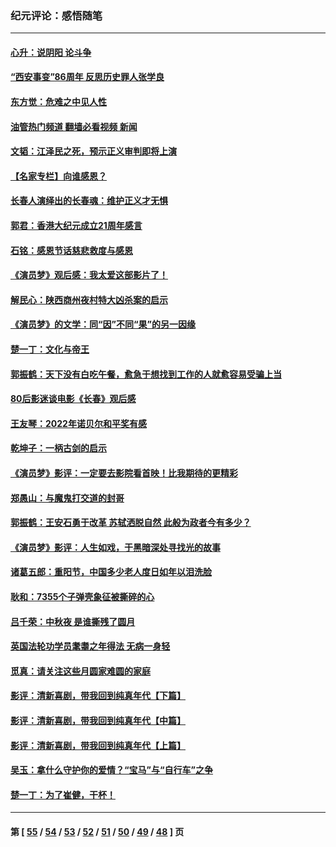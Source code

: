 ### 纪元评论：感悟随笔
---
#### [心升：说阴阳 论斗争](../../pages/nsc1035/n13885189.md?12250330) 
#### [“西安事变”86周年 反思历史罪人张学良](../../pages/nsc1035/n13882019.md?12250330) 
#### [东方觉：危难之中见人性](../../pages/nsc1035/n13881549.md?12250330) 
#### [油管热门频道 翻墙必看视频 新闻](ok?12250330)
#### [文韬：江泽民之死，预示正义审判即将上演](../../pages/nsc1035/n13877698.md?12250330) 
#### [【名家专栏】向谁感恩？](../../pages/nsc1035/n13873797.md?12250330) 
#### [长春人演绎出的长春魂：维护正义才无惧](../../pages/nsc1035/n13871764.md?12250330) 
#### [郭君：香港大纪元成立21周年感言](../../pages/nsc1035/n13871269.md?12250330) 
#### [石铭：感恩节话慈悲救度与感恩](../../pages/nsc1035/n13869863.md?12250330) 
#### [《演员梦》观后感：我太爱这部影片了！](../../pages/nsc1035/n13866783.md?12250330) 
#### [解民心：陕西商州夜村特大凶杀案的启示](../../pages/nsc1035/n13865339.md?12250330) 
#### [《演员梦》的文学：同“因”不同“果”的另一因缘](../../pages/nsc1035/n13863930.md?12250330) 
#### [楚一丁：文化与帝王](../../pages/nsc1035/n13863143.md?12250330) 
#### [郭振鹤：天下没有白吃午餐，愈急于想找到工作的人就愈容易受骗上当](../../pages/nsc1035/n13860772.md?12250330) 
#### [80后影迷谈电影《长春》观后感](../../pages/nsc1035/n13852708.md?12250330) 
#### [王友琴：2022年诺贝尔和平奖有感](../../pages/nsc1035/n13848079.md?12250330) 
#### [乾坤子：一柄古剑的启示](../../pages/nsc1035/n13841954.md?12250330) 
#### [《演员梦》影评：一定要去影院看首映！比我期待的更精彩](../../pages/nsc1035/n13840865.md?12250330) 
#### [郑愚山：与魔鬼打交道的封哥](../../pages/nsc1035/n13840314.md?12250330) 
#### [郭振鹤：王安石勇于改革 苏轼洒脱自然 此般为政者今有多少？](../../pages/nsc1035/n13836901.md?12250330) 
#### [《演员梦》影评：人生如戏，于黑暗深处寻找光的故事](../../pages/nsc1035/n13832182.md?12250330) 
#### [诸葛五郎：重阳节，中国多少老人度日如年以泪洗脸](../../pages/nsc1035/n13831696.md?12250330) 
#### [耿和：7355个子弹壳象征被撕碎的心](../../pages/nsc1035/n13830612.md?12250330) 
#### [吕千荣：中秋夜 是谁撕残了圆月](../../pages/nsc1035/n13824365.md?12250330) 
#### [英国法轮功学员耄耋之年得法 无病一身轻](../../pages/nsc1035/n13821415.md?12250330) 
#### [觅真：请关注这些月圆家难圆的家庭](../../pages/nsc1035/n13817374.md?12250330) 
#### [影评：清新喜剧，带我回到纯真年代【下篇】](../../pages/nsc1035/n13806698.md?12250330) 
#### [影评：清新喜剧，带我回到纯真年代【中篇】](../../pages/nsc1035/n13806120.md?12250330) 
#### [影评：清新喜剧，带我回到纯真年代【上篇】](../../pages/nsc1035/n13805467.md?12250330) 
#### [吴玉：拿什么守护你的爱情？“宝马”与“自行车”之争](../../pages/nsc1035/n13804482.md?12250330) 
#### [楚一丁：为了崔健，干杯！](../../pages/nsc1035/n13802006.md?12250330) 

---
#### 第 [ [55](./55.md?12250330) / [54](./54.md?12250330) / [53](./53.md?12250330) / [52](./52.md?12250330) / [51](./51.md?12250330) / [50](./50.md?12250330) / [49](./49.md?12250330) / [48](./48.md?12250330) ] 页
